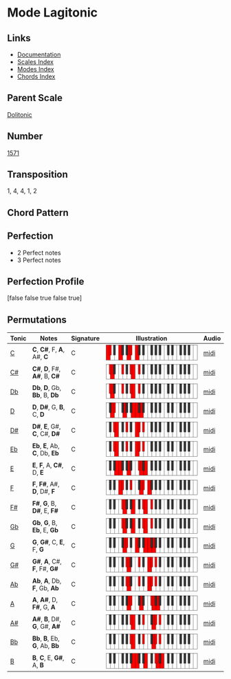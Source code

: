 # Mode Lagitonic

## Links

- [Documentation](README.md)
- [Scales Index](Scales.md)
- [Modes Index](Modes.md)
- [Chords Index](Chords.md)

## Parent Scale

[Dolitonic](ScaleDolitonic.md)

## Number

[1571](https://ianring.com/musictheory/scales/1571)

## Transposition

1, 4, 4, 1, 2

## Chord Pattern



## Perfection

- 2 Perfect notes
- 3 Perfect notes

## Perfection Profile

[false false true false true]

## Permutations

| Tonic | Notes | Signature | Illustration | Audio |
|-------|-------|-----------|--------------|-------|
| [C](ModeCNaturalLagitonic.md) | **C**, **C#**, F, **A**, A#, **C** | C | ![CNaturalLagitonic](ModeCNaturalLagitonic.png) | [midi](https://github.com/edipermadi/music/blob/main/docs/ModeCNaturalLagitonic.mid?raw=true) |
| [C#](ModeCSharpLagitonic.md) | **C#**, **D**, F#, **A#**, B, **C#** | C | ![CSharpLagitonic](ModeCSharpLagitonic.png) | [midi](https://github.com/edipermadi/music/blob/main/docs/ModeCSharpLagitonic.mid?raw=true) |
| [Db](ModeDFlatLagitonic.md) | **Db**, **D**, Gb, **Bb**, B, **Db** | C | ![DFlatLagitonic](ModeDFlatLagitonic.png) | [midi](https://github.com/edipermadi/music/blob/main/docs/ModeDFlatLagitonic.mid?raw=true) |
| [D](ModeDNaturalLagitonic.md) | **D**, **D#**, G, **B**, C, **D** | C | ![DNaturalLagitonic](ModeDNaturalLagitonic.png) | [midi](https://github.com/edipermadi/music/blob/main/docs/ModeDNaturalLagitonic.mid?raw=true) |
| [D#](ModeDSharpLagitonic.md) | **D#**, **E**, G#, **C**, C#, **D#** | C | ![DSharpLagitonic](ModeDSharpLagitonic.png) | [midi](https://github.com/edipermadi/music/blob/main/docs/ModeDSharpLagitonic.mid?raw=true) |
| [Eb](ModeEFlatLagitonic.md) | **Eb**, **E**, Ab, **C**, Db, **Eb** | C | ![EFlatLagitonic](ModeEFlatLagitonic.png) | [midi](https://github.com/edipermadi/music/blob/main/docs/ModeEFlatLagitonic.mid?raw=true) |
| [E](ModeENaturalLagitonic.md) | **E**, **F**, A, **C#**, D, **E** | C | ![ENaturalLagitonic](ModeENaturalLagitonic.png) | [midi](https://github.com/edipermadi/music/blob/main/docs/ModeENaturalLagitonic.mid?raw=true) |
| [F](ModeFNaturalLagitonic.md) | **F**, **F#**, A#, **D**, D#, **F** | C | ![FNaturalLagitonic](ModeFNaturalLagitonic.png) | [midi](https://github.com/edipermadi/music/blob/main/docs/ModeFNaturalLagitonic.mid?raw=true) |
| [F#](ModeFSharpLagitonic.md) | **F#**, **G**, B, **D#**, E, **F#** | C | ![FSharpLagitonic](ModeFSharpLagitonic.png) | [midi](https://github.com/edipermadi/music/blob/main/docs/ModeFSharpLagitonic.mid?raw=true) |
| [Gb](ModeGFlatLagitonic.md) | **Gb**, **G**, B, **Eb**, E, **Gb** | C | ![GFlatLagitonic](ModeGFlatLagitonic.png) | [midi](https://github.com/edipermadi/music/blob/main/docs/ModeGFlatLagitonic.mid?raw=true) |
| [G](ModeGNaturalLagitonic.md) | **G**, **G#**, C, **E**, F, **G** | C | ![GNaturalLagitonic](ModeGNaturalLagitonic.png) | [midi](https://github.com/edipermadi/music/blob/main/docs/ModeGNaturalLagitonic.mid?raw=true) |
| [G#](ModeGSharpLagitonic.md) | **G#**, **A**, C#, **F**, F#, **G#** | C | ![GSharpLagitonic](ModeGSharpLagitonic.png) | [midi](https://github.com/edipermadi/music/blob/main/docs/ModeGSharpLagitonic.mid?raw=true) |
| [Ab](ModeAFlatLagitonic.md) | **Ab**, **A**, Db, **F**, Gb, **Ab** | C | ![AFlatLagitonic](ModeAFlatLagitonic.png) | [midi](https://github.com/edipermadi/music/blob/main/docs/ModeAFlatLagitonic.mid?raw=true) |
| [A](ModeANaturalLagitonic.md) | **A**, **A#**, D, **F#**, G, **A** | C | ![ANaturalLagitonic](ModeANaturalLagitonic.png) | [midi](https://github.com/edipermadi/music/blob/main/docs/ModeANaturalLagitonic.mid?raw=true) |
| [A#](ModeASharpLagitonic.md) | **A#**, **B**, D#, **G**, G#, **A#** | C | ![ASharpLagitonic](ModeASharpLagitonic.png) | [midi](https://github.com/edipermadi/music/blob/main/docs/ModeASharpLagitonic.mid?raw=true) |
| [Bb](ModeBFlatLagitonic.md) | **Bb**, **B**, Eb, **G**, Ab, **Bb** | C | ![BFlatLagitonic](ModeBFlatLagitonic.png) | [midi](https://github.com/edipermadi/music/blob/main/docs/ModeBFlatLagitonic.mid?raw=true) |
| [B](ModeBNaturalLagitonic.md) | **B**, **C**, E, **G#**, A, **B** | C | ![BNaturalLagitonic](ModeBNaturalLagitonic.png) | [midi](https://github.com/edipermadi/music/blob/main/docs/ModeBNaturalLagitonic.mid?raw=true) |
